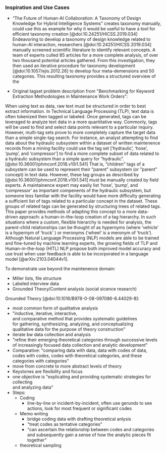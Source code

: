 ### Inspiration and Use Cases

- “The Future of Human-AI Collaboration: A Taxonomy of Design Knowledge for Hybrid Intelligence Systems” creates taxonomy manually, could use this as example for why it would be useful to have a tool for efficient taxonomy creation [@doi:10.24251/HICSS.2019.034]
Endeavoring to develop a taxonomy of design knowledge related to human-AI interaction, researchers [@doi:10.24251/HICSS.2019.034] manually screened scientific literature to identify relevant concepts.
A team of experts culled 85 articles for a more complete analysis, of over two thousand potential articles gathered. 
From this investigation, they then used an iterative procedure for taxonomy development [@doi:10.1057/ejis.2012.26] to develop four meta-demensions and 50 categories.
This resulting taxonomy provides a structured overview of the 

- Original tagset problem description from "Benchmarking for Keyword Extraction Methodologies in Maintenance Work Orders":

When using text as data, raw text must be structured in order to best extract information.
In Technical Language Processing (TLP), text data is often tokenized then tagged or labeled.
Once generated, tags can be leveraged to analyze text data in a more quantitative way.
Commonly, tags will be used to find and select data points relevant to a particular inquiry.
However, multi-tag sets prove to more completely capture the target data than a simple single-tag search.
For instance, an analyst attempting to find data about the hydraulic subsystem within a dataset of written maintenence records from a mining facility could use the tag set [‘hydraulic’, ‘hose’, ‘pump’, and ‘compressor’] to find a more complete subset of data related to a hydraulic subsystem than a simple query for ”hydraulic”. [@doi:10.36001/phmconf.2018.v10i1.541]
That is, ”children” tags of a subsystem can be used to represent their ”parent” subsystem (or ”parent” concept) in text data.
However, these tag groups as described by [@doi:10.36001/phmconf.2018.v10i1.541] must be manually created by field experts.
A maintainence expert may easily list ‘hose’, ‘pump’, and ‘compressor’ as important compenents of the hydraulic subsystem, but someone less familiar with the facility would have more difficulty generating a sufficient list of tags related to a particular concept in the dataset.
These groups of related tags can be generated by structuring trees of related tags.
This paper provides methods of adapting this concept to a more data-driven approach: a human-in-the-loop creation of a tag hierarchy.
In such situations where a custom, flexible hierarchy is needed for analysis, the parent-child relationships can be thought of as hypernyms (where ‘vehicle’ is a hypernym of ‘truck’ ) or meronyms (‘wheel’ is a meronym of ‘truck’).
Although Natural Language Processing (NLP) models are able to be trained and fine-tuned by machine learning experts, the growing fields of TLP and Human-in-the-loop (HITL) NLP propose both improved model accuracy and use trust when user feedback is able to be incorporated in a language model [@arXiv:2103.04044v1].

To demonstrate use beyond the maintenence domain:
- Miller lists, file structure
- Labeled interview data
- Grounded Theory/Content analysis (social sicence research)

Grounded Theory [@doi:10.1016/B978-0-08-097086-8.44029-8]:
- most common form of qualitative analysis  
- "inductive, iterative, interactive,  
  and comparative method that provides systematic guidelines  
  for gathering, synthesizing, analyzing, and conceptualizing  
  qualitative data for the purpose of theory construction"  
- iterate bw data collection and analysis  
- "refine their emerging theoretical categories through successive levels of increasingly focused data collection and analytic development"  
- Comparative: "comparing data with data, data with codes of data,  
  codes with codes, codes with theoretical categories, and these  
  categories with categories"  
- move from concrete to more abstract levels of theory  
- Keystones are flexibility and focus  
- one objective is "explicating and providing systematic strategies for collecting  
  and analyzing data"  
- Steps:  
	- Coding  
		- line-by-line or incident-by-incident, often use gerunds to see actions, look for most frequent or significant codes  
	- Memo writing  
		- bridge coding data with drafting theoretical anlysis  
		- "treat codes as tentative categories"  
		- "can ascertain the relationship between codes and categories  
		  and subsequently gain a sense of how the analytic pieces fit  
		  together"  
	- theoretical sampling  
  